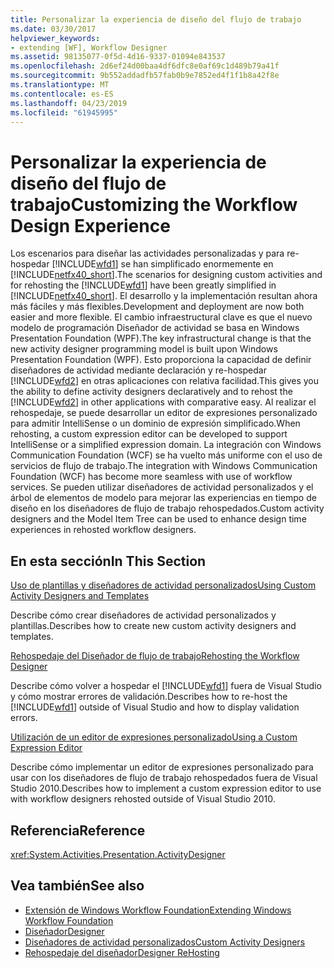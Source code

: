 ```yaml
---
title: Personalizar la experiencia de diseño del flujo de trabajo
ms.date: 03/30/2017
helpviewer_keywords:
- extending [WF], Workflow Designer
ms.assetid: 98135077-0f5d-4d16-9337-01094e843537
ms.openlocfilehash: 2d6ef24d00baa4df6dfc8e0af69c1d489b79a41f
ms.sourcegitcommit: 9b552addadfb57fab0b9e7852ed4f1f1b8a42f8e
ms.translationtype: MT
ms.contentlocale: es-ES
ms.lasthandoff: 04/23/2019
ms.locfileid: "61945995"
---
```

# <a name="customizing-the-workflow-design-experience"></a><span data-ttu-id="6b9b8-102">Personalizar la experiencia de diseño del flujo de trabajo</span><span class="sxs-lookup"><span data-stu-id="6b9b8-102">Customizing the Workflow Design Experience</span></span>

<span data-ttu-id="6b9b8-103">Los escenarios para diseñar las actividades personalizadas y para re-hospedar [!INCLUDE[wfd1](../../../includes/wfd1-md.md)] se han simplificado enormemente en [!INCLUDE[netfx40_short](../../../includes/netfx40-short-md.md)].</span><span class="sxs-lookup"><span data-stu-id="6b9b8-103">The scenarios for designing custom activities and for rehosting the [!INCLUDE[wfd1](../../../includes/wfd1-md.md)] have been greatly simplified in [!INCLUDE[netfx40_short](../../../includes/netfx40-short-md.md)].</span></span> <span data-ttu-id="6b9b8-104">El desarrollo y la implementación resultan ahora más fáciles y más flexibles.</span><span class="sxs-lookup"><span data-stu-id="6b9b8-104">Development and deployment are now both easier and more flexible.</span></span> <span data-ttu-id="6b9b8-105">El cambio infraestructural clave es que el nuevo modelo de programación Diseñador de actividad se basa en Windows Presentation Foundation (WPF).</span><span class="sxs-lookup"><span data-stu-id="6b9b8-105">The key infrastructural change is that the new activity designer programming model is built upon Windows Presentation Foundation (WPF).</span></span> <span data-ttu-id="6b9b8-106">Esto proporciona la capacidad de definir diseñadores de actividad mediante declaración y re-hospedar [!INCLUDE[wfd2](../../../includes/wfd2-md.md)] en otras aplicaciones con relativa facilidad.</span><span class="sxs-lookup"><span data-stu-id="6b9b8-106">This gives you the ability to define activity designers declaratively and to rehost the [!INCLUDE[wfd2](../../../includes/wfd2-md.md)] in other applications with comparative easy.</span></span> <span data-ttu-id="6b9b8-107">Al realizar el rehospedaje, se puede desarrollar un editor de expresiones personalizado para admitir IntelliSense o un dominio de expresión simplificado.</span><span class="sxs-lookup"><span data-stu-id="6b9b8-107">When rehosting, a custom expression editor can be developed to support IntelliSense or a simplified expression domain.</span></span> <span data-ttu-id="6b9b8-108">La integración con Windows Communication Foundation (WCF) se ha vuelto más uniforme con el uso de servicios de flujo de trabajo.</span><span class="sxs-lookup"><span data-stu-id="6b9b8-108">The integration with Windows Communication Foundation (WCF) has become more seamless with use of workflow services.</span></span> <span data-ttu-id="6b9b8-109">Se pueden utilizar diseñadores de actividad personalizados y el árbol de elementos de modelo para mejorar las experiencias en tiempo de diseño en los diseñadores de flujo de trabajo rehospedados.</span><span class="sxs-lookup"><span data-stu-id="6b9b8-109">Custom activity designers and the Model Item Tree can be used to enhance design time experiences in rehosted workflow designers.</span></span>

## <a name="in-this-section"></a><span data-ttu-id="6b9b8-110">En esta sección</span><span class="sxs-lookup"><span data-stu-id="6b9b8-110">In This Section</span></span>

 [<span data-ttu-id="6b9b8-111">Uso de plantillas y diseñadores de actividad personalizados</span><span class="sxs-lookup"><span data-stu-id="6b9b8-111">Using Custom Activity Designers and Templates</span></span>](using-custom-activity-designers-and-templates.md)

 <span data-ttu-id="6b9b8-112">Describe cómo crear diseñadores de actividad personalizados y plantillas.</span><span class="sxs-lookup"><span data-stu-id="6b9b8-112">Describes how to create new custom activity designers and templates.</span></span>

 [<span data-ttu-id="6b9b8-113">Rehospedaje del Diseñador de flujo de trabajo</span><span class="sxs-lookup"><span data-stu-id="6b9b8-113">Rehosting the Workflow Designer</span></span>](rehosting-the-workflow-designer.md)

 <span data-ttu-id="6b9b8-114">Describe cómo volver a hospedar el [!INCLUDE[wfd1](../../../includes/wfd1-md.md)] fuera de Visual Studio y cómo mostrar errores de validación.</span><span class="sxs-lookup"><span data-stu-id="6b9b8-114">Describes how to re-host the [!INCLUDE[wfd1](../../../includes/wfd1-md.md)] outside of Visual Studio and how to display validation errors.</span></span>

 [<span data-ttu-id="6b9b8-115">Utilización de un editor de expresiones personalizado</span><span class="sxs-lookup"><span data-stu-id="6b9b8-115">Using a Custom Expression Editor</span></span>](using-a-custom-expression-editor.md)

 <span data-ttu-id="6b9b8-116">Describe cómo implementar un editor de expresiones personalizado para usar con los diseñadores de flujo de trabajo rehospedados fuera de Visual Studio 2010.</span><span class="sxs-lookup"><span data-stu-id="6b9b8-116">Describes how to implement a custom expression editor to use with workflow designers rehosted outside of Visual Studio 2010.</span></span>

## <a name="reference"></a><span data-ttu-id="6b9b8-117">Referencia</span><span class="sxs-lookup"><span data-stu-id="6b9b8-117">Reference</span></span>

<xref:System.Activities.Presentation.ActivityDesigner>

## <a name="see-also"></a><span data-ttu-id="6b9b8-118">Vea también</span><span class="sxs-lookup"><span data-stu-id="6b9b8-118">See also</span></span>

- [<span data-ttu-id="6b9b8-119">Extensión de Windows Workflow Foundation</span><span class="sxs-lookup"><span data-stu-id="6b9b8-119">Extending Windows Workflow Foundation</span></span>](extend.md)
- [<span data-ttu-id="6b9b8-120">Diseñador</span><span class="sxs-lookup"><span data-stu-id="6b9b8-120">Designer</span></span>](./samples/designer.md)
- [<span data-ttu-id="6b9b8-121">Diseñadores de actividad personalizados</span><span class="sxs-lookup"><span data-stu-id="6b9b8-121">Custom Activity Designers</span></span>](./samples/custom-activity-designers.md)
- [<span data-ttu-id="6b9b8-122">Rehospedaje del diseñador</span><span class="sxs-lookup"><span data-stu-id="6b9b8-122">Designer ReHosting</span></span>](./samples/designer-rehosting.md)